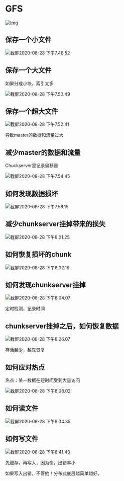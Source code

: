 # GFS

[![img](https://github.com/chenxu-yang/learning-OS/blob/master/imgs/%E6%88%AA%E5%B1%8F2020-08-28%20%E4%B8%8B%E5%8D%887.42.51.png?raw=true)](https://camo.githubusercontent.com/792e31929bd7b6332a576dffe2bdcafee0482399/68747470733a2f2f63732d6e6f7465732d313235363130393739362e636f732e61702d6775616e677a686f752e6d7971636c6f75642e636f6d2f696d6167652d32303139313230383230303534333932332e706e67)

## 保存一个小文件

![截屏2020-08-28 下午7.48.52](https://github.com/chenxu-yang/learning-OS/blob/master/imgs/%E6%88%AA%E5%B1%8F2020-08-28%20%E4%B8%8B%E5%8D%887.48.52.png?raw=true)

## 保存一个大文件

如果分成小块，索引太多

![截屏2020-08-28 下午7.50.49](https://github.com/chenxu-yang/learning-OS/blob/master/imgs/%E6%88%AA%E5%B1%8F2020-08-28%20%E4%B8%8B%E5%8D%887.50.49.png?raw=true)

## 保存一个超大文件



![截屏2020-08-28 下午7.52.41](https://github.com/chenxu-yang/learning-OS/blob/master/imgs/%E6%88%AA%E5%B1%8F2020-08-28%20%E4%B8%8B%E5%8D%887.52.41.png?raw=true)

导致master的数据和流量过大

## 减少master的数据和流量

Chuckserver里记录偏移量

![截屏2020-08-28 下午7.54.45](https://github.com/chenxu-yang/learning-OS/blob/master/imgs/%E6%88%AA%E5%B1%8F2020-08-28%20%E4%B8%8B%E5%8D%887.54.45.png?raw=true)

## 如何发现数据损坏

![截屏2020-08-28 下午7.58.15](https://github.com/chenxu-yang/learning-OS/blob/master/imgs/%E6%88%AA%E5%B1%8F2020-08-28%20%E4%B8%8B%E5%8D%887.58.15.png?raw=true)

## 减少chunkserver挂掉带来的损失

![截屏2020-08-28 下午8.01.25](https://github.com/chenxu-yang/learning-OS/blob/master/imgs/%E6%88%AA%E5%B1%8F2020-08-28%20%E4%B8%8B%E5%8D%888.01.25.png?raw=true)

## 如何恢复损坏的chunk

![截屏2020-08-28 下午8.02.16](https://github.com/chenxu-yang/learning-OS/blob/master/imgs/%E6%88%AA%E5%B1%8F2020-08-28%20%E4%B8%8B%E5%8D%888.02.16.png?raw=true)

## 如何发现chunkserver挂掉

![截屏2020-08-28 下午8.04.07](https://github.com/chenxu-yang/learning-OS/blob/master/imgs/%E6%88%AA%E5%B1%8F2020-08-28%20%E4%B8%8B%E5%8D%888.04.07.png?raw=true)

定时检测，记录时间

## chunkserver挂掉之后，如何恢复数据

![截屏2020-08-28 下午8.06.07](https://github.com/chenxu-yang/learning-OS/blob/master/imgs/%E6%88%AA%E5%B1%8F2020-08-28%20%E4%B8%8B%E5%8D%888.06.07.png?raw=true)

存活越少，越先恢复

## 如何应对热点

热点：某一数据在短时间受到大量访问

 ![截屏2020-08-28 下午8.08.02](https://github.com/chenxu-yang/learning-OS/blob/master/imgs/%E6%88%AA%E5%B1%8F2020-08-28%20%E4%B8%8B%E5%8D%888.08.02.png?raw=true)

## 如何读文件

![截屏2020-08-28 下午8.34.35](https://github.com/chenxu-yang/learning-OS/blob/master/imgs/%E6%88%AA%E5%B1%8F2020-08-28%20%E4%B8%8B%E5%8D%888.34.35.png?raw=true)

## 如何写文件

![截屏2020-08-28 下午8.41.43](https://github.com/chenxu-yang/learning-OS/blob/master/imgs/%E6%88%AA%E5%B1%8F2020-08-28%20%E4%B8%8B%E5%8D%888.41.43.png?raw=true)

先缓存，再写入，因为快，出错率小

如果写入出错，不管他！分布式底层越简单越好。

